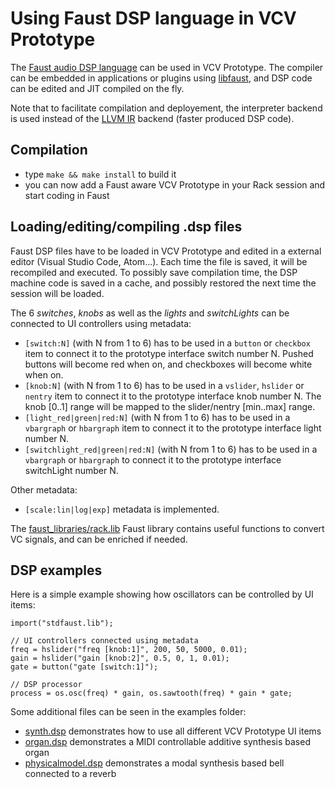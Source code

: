 # Using Faust DSP language in VCV Prototype

The [Faust audio DSP language](https://faust.grame.fr) can be used in VCV Prototype. The compiler can be embedded in applications or plugins using [libfaust](https://faustdoc.grame.fr/manual/embedding/), and DSP code can be edited and JIT compiled on the fly.

Note that to facilitate compilation and deployement, the interpreter backend is used instead of the [LLVM IR](https://llvm.org) backend (faster produced DSP code).

## Compilation

- type `make && make install` to build it
- you can now add a Faust aware VCV Prototype in your Rack session and start coding in Faust

## Loading/editing/compiling .dsp files

Faust DSP files have to be loaded in VCV Prototype and edited in a external editor (Visual Studio Code, Atom...). Each time the file is saved, it will be recompiled and executed. To possibly save compilation time, the DSP machine code is saved in a cache, and possibly restored the next time the session will be loaded.

The 6 *switches*, *knobs* as well as the *lights* and *switchLights* can be connected to UI controllers using metadata:

- `[switch:N]` (with N from 1 to 6) has to be used in a `button` or `checkbox` item to connect it to the prototype interface switch number N. Pushed buttons will become red  when on, and checkboxes will become white when on.
- `[knob:N]` (with N from 1 to 6) has to be used in a `vslider`, `hslider`  or `nentry` item to connect it to the prototype interface knob number N. The knob [0..1] range will be mapped to the slider/nentry [min..max] range.
- `[light_red|green|red:N]` (with N from 1 to 6) has to be used in a `vbargraph` or `hbargraph` item to connect it to the prototype interface light number N.
- `[switchlight_red|green|red:N]` (with N from 1 to 6) has to be used in a `vbargraph` or `hbargraph` to connect it to the prototype interface switchLight number N.

Other metadata:
- `[scale:lin|log|exp]` metadata is implemented.

The [faust_libraries/rack.lib](https://github.com/sletz/VCV-Prototype/blob/master/faust_libraries/rack.lib) Faust library contains useful functions to convert VC signals, and can be enriched if needed.

## DSP examples

Here is a simple example showing how oscillators can be controlled by UI items:

```
import("stdfaust.lib");

// UI controllers connected using metadata
freq = hslider("freq [knob:1]", 200, 50, 5000, 0.01);
gain = hslider("gain [knob:2]", 0.5, 0, 1, 0.01);
gate = button("gate [switch:1]");

// DSP processor
process = os.osc(freq) * gain, os.sawtooth(freq) * gain * gate;
```

Some additional files can be seen in the examples folder:

- [synth.dsp](https://github.com/VCV-Prototype/blob/v1/examples/synth.dsp) demonstrates how to use all different VCV Prototype UI items
- [organ.dsp](https://github.com/VCV-Prototype/blob/v1/examples/organ.dsp) demonstrates a MIDI controllable additive synthesis based organ
- [physicalmodel.dsp](https://github.com/VCVRack/VCV-Prototype/blob/v1/examples/physicalmodel.dsp) demonstrates a modal synthesis based bell connected to a reverb
